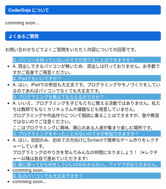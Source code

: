 ---
---
<div class="row">
  <div class="col-md-12">
    <h4 style="background-color:#1169da; border-radius: 5px; color:#FFFFFF; padding:5px 0px 5px 10px;">
        CoderDojo について
    </h4>
    comming soon...
    <h4 style="background-color:#1169da; border-radius: 5px; color:#FFFFFF; padding:5px 0px 5px 10px;">
        よくあるご質問
    </h4>
    <p>
      お問い合わせなどでよくご質問をいただく内容についての回答です。
    </p>
    <ul class="list-group">
      <li class="list-group-item" style="background-color:#55aadd; color:#FFFFFF;">Q. パソコンを持っていないのですが貸りることはできますか？</li>
      <li class="list-group-item">
        A. 貸出しできるパソコンが無いため、貸出しは行っておりません。お手数ですがご自身でご用意ください。
      </li>
      <li class="list-group-item" style="background-color:#55aadd; color:#FFFFFF;">Q. iPadでもいいですか？</li>
      <li class="list-group-item">
        A. はい、iPadでの参加も大丈夫です。プログラミングやモノづくりをしているのであればパソコンでなくても大丈夫です。
      </li>
      <li class="list-group-item" style="background-color:#55aadd; color:#FFFFFF;">Q. プログラミングを教えてもらえるのですか？</li>
      <li class="list-group-item">
        A. いいえ、プログラミングを子どもたちに教える活動ではありません。私たちは教師でもなくカリキュラムや課題なども用意していません。<br/>
        プログラミングや作品作りについて相談に乗ることはできますが、塾や教室ではないのでご注意ください。<br/>
        ここはプログラミングに興味、関心のある人達が集まり楽しむ場所です。
      </li>
      <li class="list-group-item" style="background-color:#55aadd; color:#FFFFFF;">Q. プログラミングをやったことがないのですが参加できますか？</li>
      <li class="list-group-item">
        A. はい。初回のみ、初めての方向けにScrtachで簡単なゲーム作りをレクチャーしています。<br/>
        プログラミングのやり方を学んでみんなの仲間になりましょう！（※レクチャー以降は各自で進めていただきます）
      </li>
      <li class="list-group-item" style="background-color:#55aadd; color:#FFFFFF;">Q. 家に帰ってから何をしていいのかわからない。アイデアが出てきません。</li>
      <li class="list-group-item">
        comming soon...
      </li>
      <li class="list-group-item" style="background-color:#55aadd; color:#FFFFFF;">Q. 私のパソコンでも大丈夫ですか？</li>
      <li class="list-group-item">
        comming soon...
      </li>
    </ul>
  </div>
</div>
